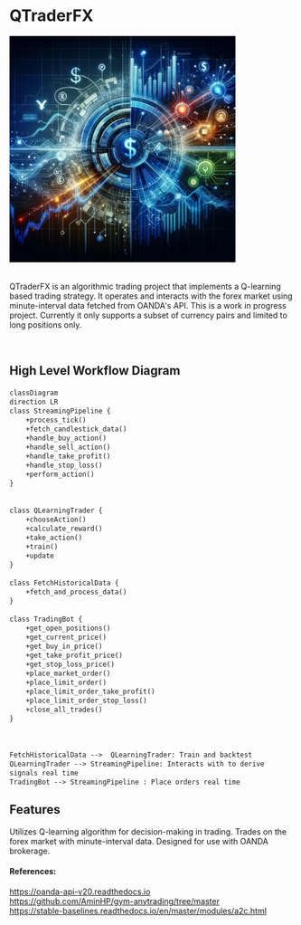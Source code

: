 # QTraderFX

<img src="./pics/qtrader.png" alt="Logo" width="400"/>

<br/>
<br/>

QTraderFX is an algorithmic trading project that implements a Q-learning based trading strategy. It operates and interacts with the forex market using minute-interval data fetched from OANDA's API. This is a work in progress project. Currently it only supports a subset of currency pairs and limited to long positions only.

<br/>

## High Level Workflow Diagram

```mermaid
classDiagram
direction LR
class StreamingPipeline {
    +process_tick()
    +fetch_candlestick_data()
    +handle_buy_action()
    +handle_sell_action()
    +handle_take_profit()
    +handle_stop_loss()
    +perform_action()
}


class QLearningTrader {
    +chooseAction()
    +calculate_reward()
    +take_action()
    +train()
    +update
}

class FetchHistoricalData {
    +fetch_and_process_data()
}

class TradingBot {
    +get_open_positions()
    +get_current_price()
    +get_buy_in_price()
    +get_take_profit_price()
    +get_stop_loss_price()
    +place_market_order()
    +place_limit_order()
    +place_limit_order_take_profit()
    +place_limit_order_stop_loss()
    +close_all_trades()
}



FetchHistoricalData -->  QLearningTrader: Train and backtest
QLearningTrader --> StreamingPipeline: Interacts with to derive signals real time
TradingBot --> StreamingPipeline : Place orders real time

```

## Features
Utilizes Q-learning algorithm for decision-making in trading.
Trades on the forex market with minute-interval data.
Designed for use with OANDA brokerage.


#### References:
https://oanda-api-v20.readthedocs.io  
https://github.com/AminHP/gym-anytrading/tree/master  
https://stable-baselines.readthedocs.io/en/master/modules/a2c.html  
